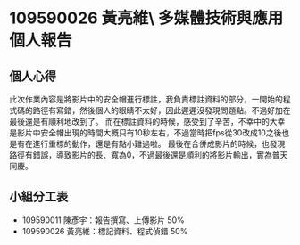 # 109590026 黃亮維\ 多媒體技術與應用個人報告

## 個人心得

此次作業內容是將影片中的安全帽進行標註，我負責標註資料的部分，一開始的程式碼的路徑有寫錯，然後個人的眼睛不太好，因此遲遲沒發現問題點。不過好加在最後還是有順利地改到了。
而在標註資料的時候，感受到了辛苦，不幸中的大幸是影片中安全帽出現的時間大概只有10秒左右，不過當時把fps從30改成10之後也是有在進行重標的動作，還是有點小難過啦。
最後在合併成影片的時候，也發現路徑有錯誤，導致影片的長、寬為0，不過最後還是順利的將影片輸出，實為普天同慶。

## 小組分工表
- 109590011 陳彥宇：報告撰寫、上傳影片 50%
- 109590026 黃亮維：標記資料、程式偵錯 50%
